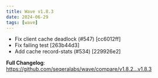 ```yaml
---
title: Wave v1.8.3
date: 2024-06-29
tags: [wave]
---
```


- Fix client cache deadlock (#547) [cc6012ff]
- Fix failing test [263b44d3]
- Add cache record-stats (#534) [229926e2]

**Full Changelog**: https://github.com/seqeralabs/wave/compare/v1.8.2...v1.8.3
